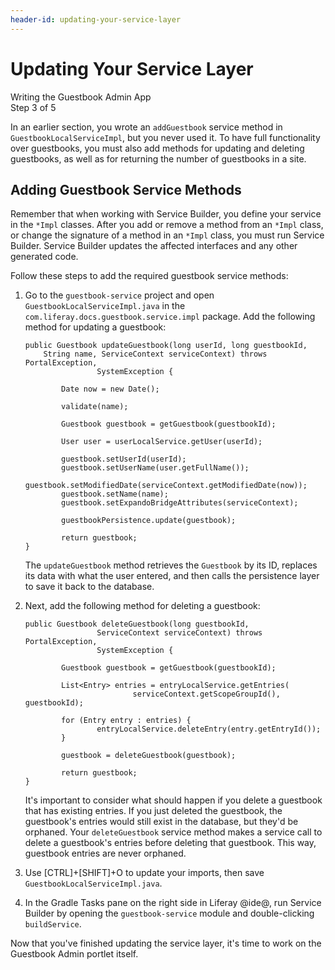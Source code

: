```yaml
---
header-id: updating-your-service-layer
---
```


# Updating Your Service Layer

<div class="learn-path-step">
    <p>Writing the Guestbook Admin App<br>Step 3 of 5</p>
</div>

In an earlier section, you wrote an `addGuestbook` service method in
`GuestbookLocalServiceImpl`, but you never used it. To have full functionality 
over guestbooks, you must also add methods for updating and deleting guestbooks, 
as well as for returning the number of guestbooks in a site. 

## Adding Guestbook Service Methods

Remember that when working with Service Builder, you define your service in the 
`*Impl` classes. After you add or remove a method from an `*Impl` class, or 
change the signature of a method in an `*Impl` class, you must run Service 
Builder. Service Builder updates the affected interfaces and any other generated 
code. 

Follow these steps to add the required guestbook service methods: 

1.  Go to the `guestbook-service` project and open 
    `GuestbookLocalServiceImpl.java` in the 
    `com.liferay.docs.guestbook.service.impl` package. Add the following method 
    for updating a guestbook: 

        public Guestbook updateGuestbook(long userId, long guestbookId,
            String name, ServiceContext serviceContext) throws PortalException,
                        SystemException {

                Date now = new Date();

                validate(name);

                Guestbook guestbook = getGuestbook(guestbookId);

                User user = userLocalService.getUser(userId);

                guestbook.setUserId(userId);
                guestbook.setUserName(user.getFullName());
                guestbook.setModifiedDate(serviceContext.getModifiedDate(now));
                guestbook.setName(name);
                guestbook.setExpandoBridgeAttributes(serviceContext);

                guestbookPersistence.update(guestbook);

                return guestbook;
        }

    The `updateGuestbook` method retrieves the `Guestbook` by its ID, replaces 
    its data with what the user entered, and then calls the persistence layer to 
    save it back to the database. 

2.  Next, add the following method for deleting a guestbook: 

        public Guestbook deleteGuestbook(long guestbookId,
                        ServiceContext serviceContext) throws PortalException,
                        SystemException {

                Guestbook guestbook = getGuestbook(guestbookId);

                List<Entry> entries = entryLocalService.getEntries(
                                serviceContext.getScopeGroupId(), guestbookId);

                for (Entry entry : entries) {
                        entryLocalService.deleteEntry(entry.getEntryId());
                }

                guestbook = deleteGuestbook(guestbook);

                return guestbook;
        }

    It's important to consider what should happen if you delete a guestbook that
    has existing entries. If you just deleted the guestbook, the guestbook's 
    entries would still exist in the database, but they'd be orphaned. Your 
    `deleteGuestbook` service method makes a service call to delete a 
    guestbook's entries before deleting that guestbook. This way, guestbook 
    entries are never orphaned. 

3.  Use [CTRL]+[SHIFT]+O to update your imports, then save 
    `GuestbookLocalServiceImpl.java`.

4.  In the Gradle Tasks pane on the right side in Liferay @ide@, run Service 
    Builder by opening the `guestbook-service` module and double-clicking 
    `buildService`. 

Now that you've finished updating the service layer, it's time to work on the
Guestbook Admin portlet itself. 

